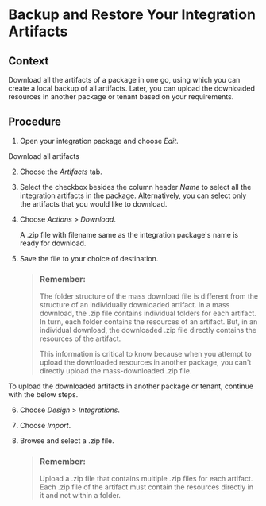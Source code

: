 <!-- loiobd280efbae9e4d24ab24c62b02f16028 -->

# Backup and Restore Your Integration Artifacts



## Context

Download all the artifacts of a package in one go, using which you can create a local backup of all artifacts. Later, you can upload the downloaded resources in another package or tenant based on your requirements.



<a name="loiobd280efbae9e4d24ab24c62b02f16028__steps_ms4_mq4_ppb"/>

## Procedure

1.  Open your integration package and choose *Edit*.


Download all artifacts

2.  Choose the *Artifacts* tab.

3.  Select the checkbox besides the column header *Name* to select all the integration artifacts in the package. Alternatively, you can select only the artifacts that you would like to download.

4.  Choose *Actions* \> *Download*.

    A .zip file with filename same as the integration package's name is ready for download.

5.  Save the file to your choice of destination.

    > ### Remember:  
    > The folder structure of the mass download file is different from the structure of an individually downloaded artifact. In a mass download, the .zip file contains individual folders for each artifact. In turn, each folder contains the resources of an artifact. But, in an individual download, the downloaded .zip file directly contains the resources of the artifact.
    > 
    > This information is critical to know because when you attempt to upload the downloaded resources in another package, you can't directly upload the mass-downloaded .zip file.


To upload the downloaded artifacts in another package or tenant, continue with the below steps.

6.  Choose *Design* \> *Integrations*.

7.  Choose *Import*.

8.  Browse and select a .zip file.

    > ### Remember:  
    > Upload a .zip file that contains multiple .zip files for each artifact. Each .zip file of the artifact must contain the resources directly in it and not within a folder.


